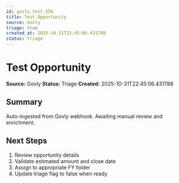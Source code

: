 ```yaml
---
id: govly_test_556
title: Test Opportunity
source: Govly
triage: true
created_at: 2025-10-31T22:45:06.431788
status: triage
---
```


# Test Opportunity

**Source:** Govly
**Status:** Triage
**Created:** 2025-10-31T22:45:06.431788

## Summary

Auto-ingested from Govly webhook. Awaiting manual review and enrichment.

## Next Steps

1. Review opportunity details
2. Validate estimated amount and close date
3. Assign to appropriate FY folder
4. Update triage flag to false when ready
